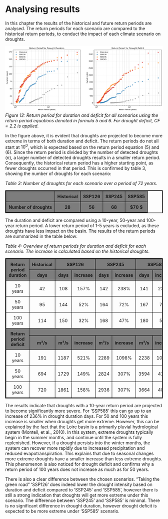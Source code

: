 # Analysing results

In this chapter the results of the historical and future return periods are analysed. The return periods
for each scenario are compared to the historical return periods, to conduct the impact of each climate
scenario on droughts. 

![figure12](figures/figure12.PNG)
*Figure 12: Return period for duration and deficit for all scenarios using the return period equations denoted
in formula 5 and 6. For drought deficit, $CF = 2.2$ is applied.*


In the figure above, it is evident that droughts are projected to become more extreme in terms of both
duration and deficit. The return periods do not all start at $10^0$, which is expected based on the return
period equation (5) and (6). Since the return period is divided by the number of detected droughts ($n$),
a larger number of detected droughts results in a smaller return period. Consequently, the historical
return period has a higher starting point, as fewer droughts occurred in that period. This is confirmed
by table 3, showing the number of droughts for each scenario:

*Table 3: Number of droughts for each scenario over a period of 72 years.*

|                         | **Historical** | **SSP126** | **SSP245** | **SSP585** |
|------------------------:|:--------------:|:----------:|:----------:|:----------:|
|  **Number of droughts** |      $28$      |    $56$    |    $68$    |   $70 $    |

The duration and deficit are compared using a 10-year, 50-year and 100-year return period. A lower
return period of 1-5 years is excluded, as these droughts have less impact on the basin. The results of
the return periods are summarized in the table below:

*Table 4: Overview of return periods for duration and deficit for each scenario. The increase is calculated
based on the historical droughts.*

<style>
    table {
        border-collapse: collapse;
        width: 100%;
        text-align: center;
        vertical-align: middle;
        border: 2px solid black;
    }

    th, td {
        border: 1px solid black;
        padding: 8px;
    }

    /*tr:nth-child(even) {*/
    /*    background-color: #DEE4E7; !* Light blue for alternating rows *!*/
    /*}*/

    tr:nth-child(1),
    tr:nth-child(2) {
        background-color: #7D7D7D; 
        font-weight: bold;
    }

    tr:nth-child(6),
    tr:nth-child(7) {
        background-color: #7D7D7D; 
        font-weight: bold;
    }
</style>

<table style='text-align:center; vertical-align:middle';>
    <tr>
        <td rowspan="2">Return period duration</td>
        <td>Historical</td>
        <td colspan="2">SSP126 </td>
        <td colspan="2">SSP245 </td>
        <td colspan="2">SSP585 </td>
    </tr>
    <tr>
        <td>days</td>
        <td>days</td>
        <td>increase</td>
        <td>days</td>
        <td>increase</td>
        <td>days</td>
        <td>increase</td>
    </tr>
    <tr>
        <td>10 years</td>
        <td>42</td>
        <td>108</td>
        <td>157%</td>
        <td>142</td>
        <td>238%</td>
        <td>141</td>
        <td>236%</td>
    </tr>
    <tr>
        <td>50 years</td>
        <td>95</td>
        <td>144</td>
        <td>52%</td>
        <td>164</td>
        <td>72%</td>
        <td>167</td>
        <td>76%</td>
    </tr>
    <tr>
        <td>100 years</td>
        <td>114</td>
        <td>150</td>
        <td>32%</td>
        <td>168</td>
        <td>47%</td>
        <td>180</td>
        <td>58%</td>
    </tr>
    <tr>
        <td rowspan="2">Return period deficit</td>
        <td colspan="7"></td>
    </tr>
    <tr>
        <td>m³/s</td>
        <td>m³/s</td>
        <td>increase</td>
        <td>m³/s</td>
        <td>increase</td>
        <td>m³/s</td>
        <td>increase</td>
    </tr>
    <tr>
        <td>10 years</td>
        <td>191</td>
        <td>1187</td>
        <td>521%</td>
        <td>2289</td>
        <td>1098%</td>
        <td>2238</td>
        <td>1071%</td>
    </tr>
    <tr>
        <td>50 years</td>
        <td>694</td>
        <td>1729</td>
        <td>149%</td>
        <td>2824</td>
        <td>307%</td>
        <td>3594</td>
        <td>418%</td>
    </tr>
    <tr>
        <td>100 years</td>
        <td>720</td>
        <td>1861</td>
        <td>158%</td>
        <td>2936</td>
        <td>307%</td>
        <td>3664</td>
        <td>408%</td>
    </tr>
</table>

The results indicate that droughts with a 10-year return period are projected to become significantly
more severe. For ‘SSP585’ this can go up to an increase of 236% in drought duration days. For 50 and
100 years this increase is smaller when droughts get more extreme. However, this can be explained
by the fact that the Loire basin is a primarily pluvial hydrological system (Monteil, et al., 2010). In this
system, extreme droughts typically begin in the summer months, and continue until the system is fully
replenished. However, if a drought persists into the winter months, the system can recover more rapidly
due to increased precipitation and reduced evapotranspiration. This explains that due to seasonal
changes more extreme droughts have a smaller increase than less extreme droughts. This
phenomenon is also noticed for drought deficit and confirms why a return period of 100 years does not
increase as much as for 50 years.

There is also a clear difference between the chosen scenarios. “Taking the green road” ‘SSP126’ does
indeed lower the drought intensity based on duration and deficit compared to ‘SSP245’ and ‘SSP585’,
however there is still a strong indication that droughts will get more extreme under this scenario. The
difference between ‘SSP245’ and ‘SSP585’ is minimal. There is no significant difference in drought
duration, however drought deficit is expected to be more extreme under ‘SSP585’ scenario. 


